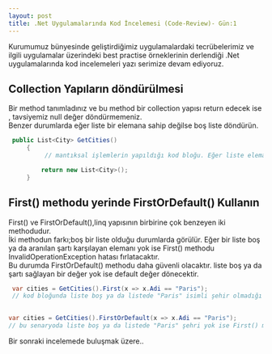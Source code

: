 ```yaml
---
layout: post
title: .Net Uygulamalarında Kod İncelemesi (Code-Review)- Gün:1
---  
```

  Kurumumuz bünyesinde geliştirdiğimiz uygulamalardaki tecrübelerimiz ve ilgili uygulamalar üzerindeki best practise örneklerinin derlendiği .Net uygulamalarında  kod incelemeleri yazı serimize devam ediyoruz.  
## Collection Yapıların döndürülmesi  
Bir method tanımladınız ve bu method bir collection yapısı return edecek ise , tavsiyemiz null değer döndürmemeniz.  
Benzer durumlarda eğer liste bir elemana sahip değilse boş liste döndürün.  
```c#
 public List<City> GetCities()
     {
          // mantıksal işlemlerin yapıldığı kod bloğu. Eğer liste elemana sahip değilse boş liste döndür

         return new List<City>();
     }

```  

##  First() methodu yerinde FirstOrDefault() Kullanın  

First() ve FirstOrDefault(),linq yapısının birbirine çok benzeyen iki methodudur.  
İki methodun farkı;boş bir liste olduğu durumlarda görülür. Eğer bir liste boş ya da aranılan şartı karşılayan elemanı yok ise First() methodu InvalidOperationException hatası fırlatacaktır.  
Bu durumda FirstOrDefault() methodu daha güvenli olacaktır. liste boş ya da şartı sağlayan bir değer yok ise default değer dönecektir.     
```c#
 var cities = GetCities().First(x => x.Adi == "Paris");
 // kod bloğunda liste boş ya da listede "Paris" isimli şehir olmadığı durumda InvalidOperationException hatası alırız.  
 


```   
```c# 
var cities = GetCities().FirstOrDefault(x => x.Adi == "Paris");
// bu senaryoda liste boş ya da listede "Paris" şehri yok ise First() methodundaki hatayı almayız. 
```  

Bir sonraki incelemede buluşmak üzere..





